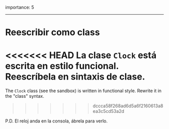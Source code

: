 importance: 5

---

# Reescribir como class

<<<<<<< HEAD
La clase `Clock` está escrita en estilo funcional. Reescríbela en sintaxis de clase.
=======
The `Clock` class (see the sandbox) is written in functional style. Rewrite it in the "class" syntax.
>>>>>>> dccca58f268ad6d5a6f2160613a8ea3c5cd53a2d

P.D. El reloj anda en la consola, ábrela para verlo.
